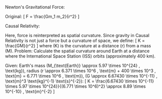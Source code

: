 Newton's Gravitational Force:

Original: [ F = \frac{Gm_1 m_2}{r^2} ]

Causal Relativity:

Here, force is reinterpreted as spatial curvature. Since gravity in Causal Relativity is not just a force but a curvature of space, we define: [ K = \frac{GM}{r^2} ] where (K) is the curvature at a distance (r) from a mass (M).
Problem: Calculate the spatial curvature around Earth at a distance where the International Space Station (ISS) orbits (approximately 400 km).

Given: Earth's mass (M_{\text{Earth}} \approx 5.97 \times 10^{24} , \text{kg}), radius (r \approx 6.371 \times 10^6 , \text{m} + 400 \times 10^3 , \text{m} = 6.771 \times 10^6 , \text{m}), (G \approx 6.67430 \times 10^{-11} , \text{m}^3 \text{kg}^{-1} \text{s}^{-2}): [ K = \frac{6.67430 \times 10^{-11} \times 5.97 \times 10^{24}}{(6.771 \times 10^6)^2} \approx 8.89 \times 10^{-10} , \text{m}^{-2} ]
